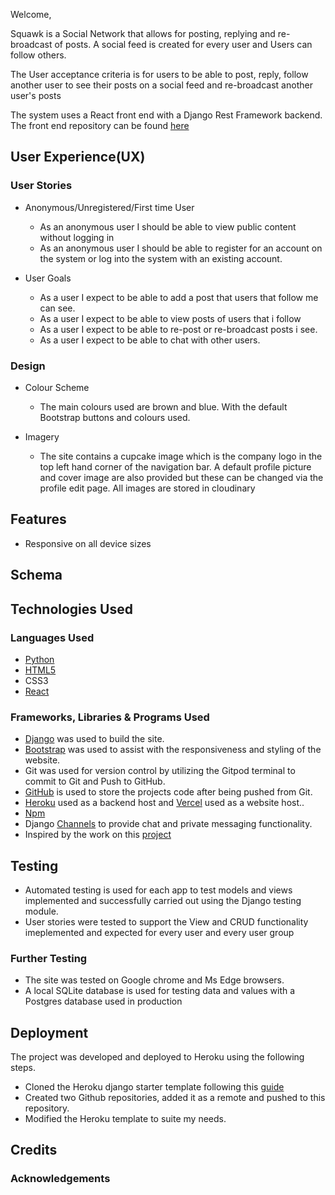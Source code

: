 Welcome,

Squawk is a Social Network that allows for posting, replying and re-broadcast of posts. A social feed is created for every user and Users can follow others. 

The User acceptance criteria is for users to be able to post, reply, follow another user to see their posts on a social feed and re-broadcast another user's posts

The system uses a React front end with a Django Rest Framework backend.
The front end repository can be found [here](https://github.com/alig2039/projSqwk)

## User Experience(UX)
### User Stories
* Anonymous/Unregistered/First time User
    * As an anonymous user I should be able to view public content without logging in
    * As an anonymous user I should be able to register for an account on the system or log into the system with an existing account.

* User Goals
    * As a user I expect to be able to add a post that users that follow me can see. 
    * As a user I expect to be able to view posts of users that i follow
    * As a user I expect to be able to re-post or re-broadcast posts i see. 
    * As a user I expect to be able to chat with other users. 

### Design
* Colour Scheme
    * The main colours used are brown and blue. With the default Bootstrap buttons and colours used.

* Imagery
    * The site contains a cupcake image which is the company logo in the top left hand corner of the navigation bar. A default profile picture and cover image are also provided but these can be changed via the profile edit page. All images are stored in cloudinary

## Features
* Responsive on all device sizes

## Schema

## Technologies Used
### Languages Used
* [Python](https://www.python.org/)
* [HTML5](https://html.com/html5/)
* CSS3
* [React](https://reactjs.org/)

### Frameworks, Libraries & Programs Used
* [Django](http://www.djangoproject.com/) was used to build the site.
* [Bootstrap](https://getbootstrap.com/) was used to assist with the responsiveness and styling of the website.
* Git was used for version control by utilizing the Gitpod terminal to commit to Git and Push to GitHub.
* [GitHub](https://github.com/) is used to store the projects code after being pushed from Git.
* [Heroku](heroku.com) used as a backend host and [Vercel](https://vercel.com) used as a website host..
* [Npm](https://www.npmjs.com/)
* Django [Channels](https://github.com/django/channels) to provide chat and private messaging functionality.
* Inspired by the work on this [project](https://github.com/learningnoobi/twitter-react)


## Testing
* Automated testing is used for each app to test models and views implemented and successfully carried out using the Django testing module.
* User stories were tested to support the View and CRUD functionality imeplemented and expected for every user and every user group

### Further Testing
* The site was tested on Google chrome and Ms Edge browsers.
* A local SQLite database is used for testing data and values with a Postgres database used in production

## Deployment
The project was developed and deployed to Heroku using the following steps.
* Cloned the Heroku django starter template following this [guide](https://devcenter.heroku.com/articles/getting-started-with-python)
* Created two Github repositories, added it as a remote and pushed to this repository.
* Modified the Heroku template to suite my needs.

## Credits
### Acknowledgements




